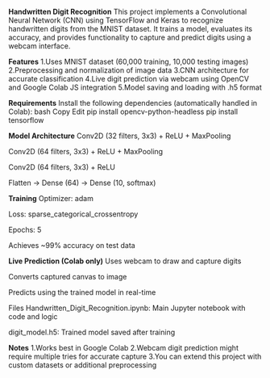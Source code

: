 **Handwritten Digit Recognition**
This project implements a Convolutional Neural Network (CNN) using TensorFlow and Keras to recognize handwritten digits from the MNIST dataset. It trains a model, evaluates its accuracy, and provides functionality to capture and predict digits using a webcam interface.

**Features**
1.Uses MNIST dataset (60,000 training, 10,000 testing images)
2.Preprocessing and normalization of image data
3.CNN architecture for accurate classification
4.Live digit prediction via webcam using OpenCV and Google Colab JS integration
5.Model saving and loading with .h5 format

**Requirements**
Install the following dependencies (automatically handled in Colab):
bash
Copy
Edit
pip install opencv-python-headless
pip install tensorflow

**Model Architecture**
Conv2D (32 filters, 3x3) + ReLU + MaxPooling

Conv2D (64 filters, 3x3) + ReLU + MaxPooling

Conv2D (64 filters, 3x3) + ReLU

Flatten → Dense (64) → Dense (10, softmax)

**Training**
Optimizer: adam

Loss: sparse_categorical_crossentropy

Epochs: 5

Achieves ~99% accuracy on test data

**Live Prediction (Colab only)**
Uses webcam to draw and capture digits

Converts captured canvas to image

Predicts using the trained model in real-time

Files
Handwritten_Digit_Recognition.ipynb: Main Jupyter notebook with code and logic

digit_model.h5: Trained model saved after training

**Notes**
1.Works best in Google Colab
2.Webcam digit prediction might require multiple tries for accurate capture
3.You can extend this project with custom datasets or additional preprocessing
